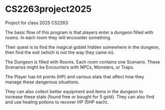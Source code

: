# CS2263project2025
Project for class 2025 CS2263

The basic flow of this program is that players enter a dungeon filled with rooms. In each room they will encounter something.

Their quest is to find the magical goblet hidden somewhere in the dungeon, then find the exit (which is not the way they came in).

The Dungeon is filled with Rooms. Each room contains one Scenario.
These Scenarios might be Encounters with NPCs, Monsters, or Traps.

The Player has hit points (HP) and various stats that affect how they manage these dangerous situations. 

They can also collect better equipment and items in the dungeon to increase these stats (found free or bought for 5 gold). They can also find and use healing potions to recover HP (5HP each).